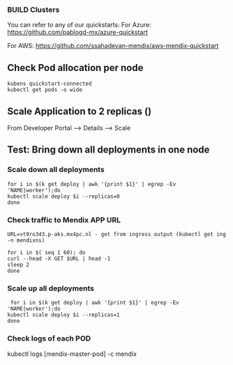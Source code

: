 ### BUILD Clusters

You can refer to any of our quickstarts:
For Azure: https://github.com/pablogd-mx/azure-quickstart

For AWS: https://github.com/ssahadevan-mendix/aws-mendix-quickstart


## Check Pod allocation per node

 
 ``` 
 kubens quickstart-connected
 kubectl get pods -o wide

```

## Scale Application to 2 replicas ()
 From Developer Portal --> Details --> Scale


## Test: Bring down all deployments in one node
### Scale down all deployments

 ``` 
 for i in $(k get deploy | awk '{print $1}' | egrep -Ev 'NAME|worker');do
kubectl scale deploy $i --replicas=0
done

```

### Check traffic to Mendix APP URL
```
URL=vt9ro343.p-aks.mx4pc.nl - get from ingress output (kubectl get ing -n mendixns)

for i in $( seq 1 60); do
curl --head -X GET $URL | head -1
sleep 2
done
```


### Scale up all deployments

``` 
 for i in $(k get deploy | awk '{print $1}' | egrep -Ev 'NAME|worker');do
kubectl scale deploy $i --replicas=1
done

```
### Check logs of each POD
kubectl logs [mendix-master-pod] -c mendix


